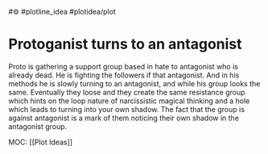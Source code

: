 
#⚙️
#plotline_idea #plotidea/plot

# Protoganist turns to an antagonist
Proto is gathering a support group based in hate to antagonist who is already dead. He is fighting the followers if that antagonist. And in his methods he is slowly turning to an antagonist, and while his group looks the same. Eventually they loose and they create the same resistance group which hints on the loop nature of narcissistic magical thinking and a hole which leads to turning into your own shadow.
The fact that the group is against antagonist is a mark of them noticing their own shadow in the antagonist group.


MOC: [[Plot Ideas]]